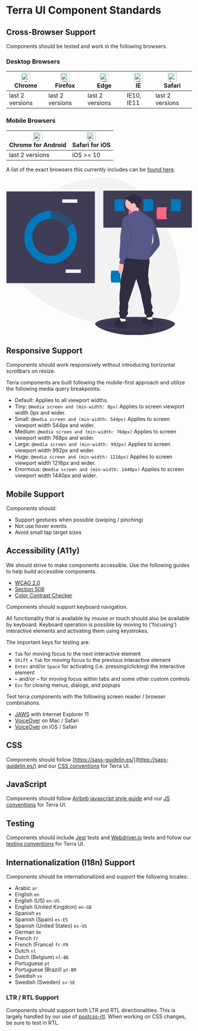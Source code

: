 # Terra UI Component Standards

<div class="tui-illustration-grid">
<div class="tui-illustration-grid-col">

## Cross-Browser Support

Components should be tested and work in the following browsers.

### Desktop Browsers

| [<img src="https://raw.githubusercontent.com/alrra/browser-logos/master/src/chrome/chrome_48x48.png" alt="Chrome" width="24px" height="24px" />](http://godban.github.io/browsers-support-badges/)</br>Chrome | [<img src="https://raw.githubusercontent.com/alrra/browser-logos/master/src/firefox/firefox_48x48.png" alt="Firefox" width="24px" height="24px" />](http://godban.github.io/browsers-support-badges/)</br>Firefox | [<img src="https://raw.githubusercontent.com/alrra/browser-logos/master/src/edge/edge_48x48.png" alt="IE / Edge" width="24px" height="24px" />](http://godban.github.io/browsers-support-badges/)</br>Edge  | [<img src="https://raw.githubusercontent.com/alrra/browser-logos/master/src/archive/internet-explorer_9-11/internet-explorer_9-11_48x48.png" alt="IE / Edge" width="24px" height="24px" />](http://godban.github.io/browsers-support-badges/)</br>IE | [<img src="https://raw.githubusercontent.com/alrra/browser-logos/master/src/safari/safari_48x48.png" alt="Safari" width="24px" height="24px" />](http://godban.github.io/browsers-support-badges/)</br>Safari |
| --------- | --------- | --------- | --------- | --------- |
| last 2 versions | last 2 versions | last 2 versions | IE10, IE11| last 2 versions |

### Mobile Browsers

| [<img src="https://raw.githubusercontent.com/alrra/browser-logos/master/src/chrome/chrome_48x48.png" alt="Chrome" width="24px" height="24px" />](http://godban.github.io/browsers-support-badges/)</br>Chrome for Android | [<img src="https://raw.githubusercontent.com/alrra/browser-logos/master/src/safari-ios/safari-ios_48x48.png" alt="Safari" width="24px" height="24px" />](http://godban.github.io/browsers-support-badges/)</br>Safari for iOS |
| --------- | --------- |
| last 2 versions | iOS >= 10 |

A list of the exact browsers this currently includes can be [found here](http://browserl.ist/?q=iOS+%3E%3D+10%2C+last+2+and_chr+versions%2C+last+2+android+versions%2C+last+2+chrome+versions%2C+last+2+edge+versions%2C+last+2+firefox+versions%2C+last+2+ie+versions%2C+last+2+safari+versions).

</div>
<div class="tui-illustration-grid-col tui-illustration-grid-col-illustration">
<svg id="adb96194-0c93-4caf-add0-a6cc39fafbf3" data-name="Layer 1" xmlns="http://www.w3.org/2000/svg" viewBox="0 0 965.24548 817.22311"><title>marketing</title><path d="M634.67072,797.32639C392.27189,778.87982,103.2,591.06011,117.91708,397.669S412.60339,24.24691,655.00223,42.69348,1036.93411,422.55541,1022.217,615.94653,877.06956,815.773,634.67072,797.32639Z" transform="translate(-117.37726 -41.38845)" fill="#f2f2f2"/><rect x="1.24548" y="71.00773" width="460" height="476" fill="#3f3d56"/><path d="M350.90069,254.425c-.75738-.01764-1.51635-.02887-2.27795-.02887a95.95035,95.95035,0,1,0,84.44317,50.29724l-79.44317,59.70276Z" transform="translate(-117.37726 -41.38845)" fill="none"/><path d="M433.06591,304.69341a96.01259,96.01259,0,1,1-84.44317-50.29724c.7616,0,1.52057.01123,2.27795.02887l-1.01519-41.01288c-.42133-.00378-.84058-.016-1.26276-.016a136.96052,136.96052,0,1,0,117.471,66.47632Z" transform="translate(-117.37726 -41.38845)" fill="#0079bd"/><path d="M433.06591,304.69341l33.02784-24.82092A136.91923,136.91923,0,0,0,349.8855,213.41216l1.01519,41.01288A95.98585,95.98585,0,0,1,433.06591,304.69341Z" transform="translate(-117.37726 -41.38845)" fill="#0079bd" opacity="0.3"/><line x1="300.13583" y1="427.44435" x2="348.24548" y2="476.00773" fill="none" stroke="#2f2e41" stroke-miterlimit="10" stroke-width="2"/><line x1="332.90931" y1="129.91461" x2="299.472" y2="189.53747" fill="none" stroke="#2f2e41" stroke-miterlimit="10" stroke-width="2"/><rect x="309.24548" y="476.00773" width="79" height="18" fill="#f2f2f2"/><rect x="291.24548" y="112.00773" width="79" height="18" fill="#f2f2f2"/><rect x="505.24548" y="67.00773" width="460" height="192" fill="#3f3d56"/><path d="M808.45346,256.39617h-52a181.87191,181.87191,0,0,1,0-62h52A111.55883,111.55883,0,0,0,808.45346,256.39617Z" transform="translate(-117.37726 -41.38845)" fill="#ff6584"/><path d="M953.78418,256.39617h-52a181.87191,181.87191,0,0,1,0-62h52A111.55883,111.55883,0,0,0,953.78418,256.39617Z" transform="translate(-117.37726 -41.38845)" fill="#ff6584"/><path d="M734.62274,214.39617h-52a181.87191,181.87191,0,0,1,0-62h52A111.55883,111.55883,0,0,0,734.62274,214.39617Z" transform="translate(-117.37726 -41.38845)" fill="#0079bd"/><path d="M827.62274,214.39617h52a181.87242,181.87242,0,0,0,0-62h-52A111.559,111.559,0,0,1,827.62274,214.39617Z" transform="translate(-117.37726 -41.38845)" fill="#0079bd"/><path d="M970.62274,214.39617h52a181.87242,181.87242,0,0,0,0-62h-52A111.559,111.559,0,0,1,970.62274,214.39617Z" transform="translate(-117.37726 -41.38845)" fill="#0079bd"/><path d="M994.62274,799.39617c0,19.94173-93.17706,59.21538-207.5,59.21538s-206.5-39.27365-206.5-59.21538,92.17706-13,206.5-13S994.62274,779.45444,994.62274,799.39617Z" transform="translate(-117.37726 -41.38845)" fill="#3f3d56"/><path d="M994.62274,799.39617c0,19.94173-93.17706,59.21538-207.5,59.21538s-206.5-39.27365-206.5-59.21538,92.17706-13,206.5-13S994.62274,779.45444,994.62274,799.39617Z" transform="translate(-117.37726 -41.38845)" opacity="0.1"/><ellipse cx="669.74548" cy="758.11542" rx="207" ry="36.10769" fill="#3f3d56"/><ellipse cx="669.74548" cy="758.11542" rx="162" ry="28.25819" opacity="0.1"/><path d="M715.62274,585.39617h-52a181.87191,181.87191,0,0,1,0-62h52A111.55883,111.55883,0,0,0,715.62274,585.39617Z" transform="translate(-117.37726 -41.38845)" fill="#0079bd"/><path d="M880.13933,271.44367l7.15082,3.57541s38.73363,97.132,25.62379,120.37221-54.22708,66.741-54.22708,66.741l-7.74673-22.04837,31.68261-68.68777Z" transform="translate(-117.37726 -41.38845)" fill="#575a89"/><path d="M880.13933,271.44367l7.15082,3.57541s38.73363,97.132,25.62379,120.37221-54.22708,66.741-54.22708,66.741l-7.74673-22.04837,31.68261-68.68777Z" transform="translate(-117.37726 -41.38845)" opacity="0.1"/><path d="M872.3926,757.10381s10.13034,23.24018,4.76722,25.02788-11.918,1.78771-18.473,1.78771-14.30165-2.38361-15.49345-4.76722,4.76721-17.87706,4.76721-17.87706Z" transform="translate(-117.37726 -41.38845)" fill="#f2f2f2"/><path d="M735.931,769.02185s6.55493,20.85657,3.57542,22.04837-12.51395,6.55493-17.87707,4.76722-13.70574-5.959-15.49345-7.74673,0-11.32213,0-11.32213l8.34263-11.918Z" transform="translate(-117.37726 -41.38845)" fill="#f2f2f2"/><path d="M853.32374,459.1528l8.542,2.97951s2.18423,20.26067-.19938,27.4115-7.74673,58.9943-4.76722,69.72053,1.19181,28.0074,1.19181,28.0074,17.87706,58.39839,14.30164,70.91234-2.97951,30.391.59591,39.32953,6.55492,12.51394,4.76721,19.66477-5.36312,10.72623-1.7877,16.68525,10.72623,7.74673,7.15082,13.10985-7.15082,9.53443-5.959,13.10984-31.58281,10.13033-34.56232,4.76722c0,0,9.53444-8.34263,0-13.10985s-6.55492-22.64427-6.55492-22.64427-16.68526-68.52874-16.08935-73.89185-26.21969-88.7894-26.21969-88.7894S754.404,685.59557,752.0204,690.95869s2.97951,18.473,0,22.04837,1.1918,12.51394-2.97951,16.08936,7.15082,16.68525,0,21.45247-10.72624,19.66476-10.13034,22.64427-29.7951-.5959-29.7951-4.76721.5959-7.74673-2.38361-14.89755-4.76721-11.918-2.3836-14.30165,4.17131-5.36312,1.7877-13.70575,3.57541-33.96641,1.78771-38.73363-1.19181-36.94592-1.19181-36.94592,5.959-47.07626,4.17132-54.823,0-9.53443.5959-12.51394,4.17131-35.15822,6.55492-39.92543,5.36312-86.4058,19.06887-90.57711S853.32374,459.1528,853.32374,459.1528Z" transform="translate(-117.37726 -41.38845)" fill="#2f2e41"/><path d="M858.091,778.55628s21.45247-3.57541,22.64427,0,4.76722,31.58281-3.57541,32.17871-22.64428,2.38361-25.02788-2.97951-13.70575-8.93853-13.70575-8.93853-16.68526-4.76722-16.68526-10.13033.5959-13.70575,3.57541-14.30165,14.89756-7.15083,14.89756-9.53443S858.091,778.55628,858.091,778.55628Z" transform="translate(-117.37726 -41.38845)" fill="#2f2e41"/><path d="M724.013,788.09071s15.49346-4.76721,19.06887-1.7877,8.34263,35.75412,0,35.15822-30.391,2.97951-31.58281-1.78771-17.28116-5.959-17.28116-5.959-17.28116-8.34263-16.08935-17.28116,2.97951-11.918,10.13033-12.51394,12.51394-8.93853,13.10985-9.53443,5.84986-4.95179,6.50034-.09229S716.26628,789.87842,724.013,788.09071Z" transform="translate(-117.37726 -41.38845)" fill="#2f2e41"/><circle cx="655.49971" cy="132.9232" r="36.35002" fill="#ffb9b9"/><path d="M804.45977,182.65427s2.38361,39.92544,11.32214,43.50085-45.28855,3.57541-45.28855,3.57541-.5959-25.02788-8.34263-30.9869S804.45977,182.65427,804.45977,182.65427Z" transform="translate(-117.37726 -41.38845)" fill="#ffb9b9"/><path d="M818.76142,217.21659s-36.94592-13.70575-50.05577,7.74672c0,0-41.71314,19.66477-44.69265,31.58281s25.02789,101.30334,25.02789,101.30334,0,73.89185-5.959,81.63858-17.28116,16.08935-9.53443,17.87706,129.31073,14.89755,128.71483,7.15082-8.34263-14.30165,0-19.06886,1.1918-10.13034,6.55492-25.62379,18.473-143.61238,18.473-143.61238-8.93853-16.08936-10.72623-17.87706S818.76142,217.21659,818.76142,217.21659Z" transform="translate(-117.37726 -41.38845)" fill="#575a89"/><path d="M712.095,478.22167s-23.24018,52.43938-2.97951,59.5902S728.18432,482.393,728.18432,482.393Z" transform="translate(-117.37726 -41.38845)" fill="#ffb9b9"/><path d="M790.313,181.072c-2.10707-4.2219-5.26118-9.09241-9.97265-8.83532-2.38237.13-4.43681,1.61235-6.56012,2.70051s-4.84382,1.76273-6.7853.37593c-2.83979-2.02847-1.9593-6.83973-4.49941-9.23284-2.773-2.61248-8.35017-1.15389-10.13937-4.51738-.95535-1.796-.18381-4.02427-.60042-6.01539-2.90247.05448-5.89782.09268-8.58818-.99783s-5.02-3.61721-4.94477-6.51921a7.45613,7.45613,0,0,1,2.66258-5.12657c3.66321-3.33087,8.96206-3.96962,13.48235-5.98972,3.59725-1.60761,6.72513-4.113,10.26075-5.852,6.08507-2.9929,13.10536-3.57329,19.8669-3.05659,10.25224.78344,20.62,4.1858,28.05445,11.28873s11.369,18.3087,8.16274,28.07814c-1.81684,5.53584-5.66716,10.18892-7.81583,15.6046a54.62165,54.62165,0,0,0-2.72325,11.44581l-1.50852,9.25547c.23477-1.4404-2.928-5.05334-3.96526-5.913-2.26247-1.87519-5.55344-1.23893-7.65391-2.97585C793.9389,192.22034,792.141,184.7348,790.313,181.072Z" transform="translate(-117.37726 -41.38845)" fill="#2f2e41"/><path d="M737.71875,252.37481l-9.53443,5.959s-15.49346,93.55661-13.70575,106.66646-7.15082,87.00169-4.17131,92.96071,4.17131,7.15082,4.17131,10.72624-8.34263,16.68525-2.97951,19.06886,25.02789,6.55492,25.02789,0-3.57542-15.49345,2.97951-19.66477,11.32213-30.9869,11.32213-30.9869,2.97951-27.41149,5.959-32.77461,7.15083-25.02789,7.15083-33.37051,7.15082-42.30905,2.97951-59.5902S761.55483,247.60759,737.71875,252.37481Z" transform="translate(-117.37726 -41.38845)" opacity="0.1"/><path d="M733.54744,250.5871l-9.53444,5.959s-15.49345,93.55662-13.70574,106.66646-7.15083,87.00169-4.17132,92.96071,4.17132,7.15083,4.17132,10.72624-8.34263,16.68526-2.97951,19.06886,25.02788,6.55493,25.02788,0-3.57541-15.49345,2.97951-19.66476,11.32214-30.98691,11.32214-30.98691,2.97951-27.41149,5.959-32.77461,7.15082-25.02788,7.15082-33.37051,7.15083-42.309,2.97951-59.5902S757.38352,245.81988,733.54744,250.5871Z" transform="translate(-117.37726 -41.38845)" fill="#575a89"/></svg>
</div>
</div>

## Responsive Support

Components should work responsively without introducing horizontal scrollbars on resize.

Terra components are built following the mobile-first approach and utilize the following media query breakpoints:

 - Default: Applies to all viewport widths.
 - Tiny: `@media screen and (min-width: 0px)` Applies to screen viewport width 0px and wider.
 - Small: `@media screen and (min-width: 544px)` Applies to screen viewport width 544px and wider.
 - Medium: `@media screen and (min-width: 768px)` Applies to screen viewport width 768px and wider.
 - Large: `@media screen and (min-width: 992px)` Applies to screen viewport width 992px and wider.
 - Huge: `@media screen and (min-width: 1216px)` Applies to screen viewport width 1216px and wider.
 - Enormous: `@media screen and (min-width: 1440px)` Applies to screen viewport width 1440px and wider.

## Mobile Support

Components should:
* Support gestures when possible (swiping / pinching)
* Not use hover events
* Avoid small tap target sizes

## Accessibility (A11y)

We should strive to make components accessible. Use the following guides to help build accessible components.
* [WCAG 2.0](https://www.w3.org/TR/WCAG20/)
* [Section 508](https://www.access-board.gov/guidelines-and-standards/communications-and-it/about-the-ict-refresh/final-rule/text-of-the-standards-and-guidelines)
* [Color Contrast Checker](http://webaim.org/resources/contrastchecker/)

Components should support keyboard navigation.

All functionality that is available by mouse or touch should also be available by keyboard. Keyboard operation is possible by moving to ('focusing') interactive elements and activating them using keystrokes.

The important keys for testing are:

* `Tab` for moving focus to the next interactive element
* `Shift` + `Tab` for moving focus to the previous interactive element
* `Enter` and/or `Space` for activating (i.e. pressing/clicking) the interactive element
* `←` and/or `→` for moving focus within tabs and some other custom controls
* `Esc` for closing menus, dialogs, and popups

Test terra components with the following screen reader / browser combinations.

* [JAWS](https://www.freedomscientific.com/Products/Blindness/JAWS) with Internet Explorer 11
* [VoiceOver](https://help.apple.com/voiceover/info/guide/10.12/) on Mac / Safari
* [VoiceOver](https://www.imore.com/how-use-voiceover-iphone-and-ipad) on iOS / Safari

## CSS

Components should follow [https://sass-guidelin.es/](https://sass-guidelin.es/) and our [CSS conventions](/#/contributing/terra-ui/conventions) for Terra UI.

## JavaScript

Components should follow [Airbnb javascript style guide](https://github.com/airbnb/javascript) and our [JS conventions](/#/contributing/terra-ui/conventions) for Terra UI.

## Testing

Components should include [Jest](https://github.com/facebook/jest) tests and [Webdriver.io](http://webdriver.io/) tests and follow our [testing conventions](/#/contributing/terra-ui/conventions) for Terra UI.

## Internationalization (I18n) Support

Components should be internationalized and support the following locales:

* Arabic `ar`
* English `en`
* English (US) `en-US`
* English (United Kingdom) `en-GB`
* Spanish `es`
* Spanish (Spain) `es-ES`
* Spanish (United States) `es-US`
* German `de`
* French `fr`
* French (France) `fr-FR`
* Dutch `nl`
* Dutch (Belgium) `nl-BE`
* Portuguese `pt`
* Portuguese (Brazil) `pt-BR`
* Swedish `sv`
* Swedish (Sweden) `sv-SE`

### LTR / RTL Support

Components should support both LTR and RTL directionalities. This is largely handled by our use of [postcss-rtl](https://github.com/vkalinichev/postcss-rtl). When working on CSS changes, be sure to test in RTL.
